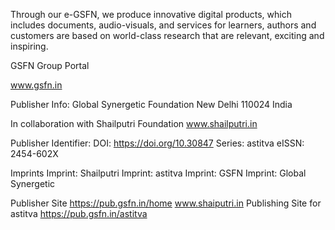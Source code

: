 Through our e-GSFN, we produce  innovative digital products, which includes documents, audio-visuals,  and services for learners, authors and customers are based on world-class research that are relevant, exciting and inspiring.

GSFN Group Portal

www.gsfn.in

Publisher Info:
Global Synergetic Foundation
New Delhi 110024 India

In collaboration with
 Shailputri Foundation
 www.shailputri.in
    
Publisher Identifier:
DOI: https://doi.org/10.30847 
Series: astitva eISSN: 2454-602X


Imprints
Imprint: Shailputri
Imprint: astitva
Imprint: GSFN
Imprint: Global Synergetic
         

Publisher Site
https://pub.gsfn.in/home
www.shaiputri.in
Publishing Site for astitva
https://pub.gsfn.in/astitva
